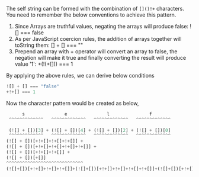 
  The self string can be formed with the combination of `[]()!+` characters. You need to remember the below conventions to achieve this pattern.
  1. Since Arrays are truthful values, negating the arrays will produce false: ![] === false
  2. As per JavaScript coercion rules, the addition of arrays together will toString them: [] + [] === ""
  3. Prepend an array with + operator will convert an array to false, the negation will make it true and finally converting the result will produce value '1': +(!(+[])) === 1

  By applying the above rules, we can derive below conditions

  ```javascript
  ![] + [] === "false"
  +!+[] === 1
  ```

  Now the character pattern would be created as below,

  ```javascript
        s               e               l               f
   ^^^^^^^^^^^^^   ^^^^^^^^^^^^^   ^^^^^^^^^^^^^   ^^^^^^^^^^^^^

   (![] + [])[3] + (![] + [])[4] + (![] + [])[2] + (![] + [])[0]
   ^^^^^^^^^^^^^   ^^^^^^^^^^^^^   ^^^^^^^^^^^^^   ^^^^^^^^^^^^^
  (![] + [])[+!+[]+!+[]+!+[]] +
  (![] + [])[+!+[]+!+[]+!+[]+!+[]] +
  (![] + [])[+!+[]+!+[]] +
  (![] + [])[+[]]
  ^^^^^^^^^^^^^^^^^^^^^^^^^^^^^
  (![]+[])[+!+[]+!+[]+!+[]]+(![]+[])[+!+[]+!+[]+!+[]+!+[]]+(![]+[])[+!+[]+!+[]]+(![]+[])[+[]]
  ```

